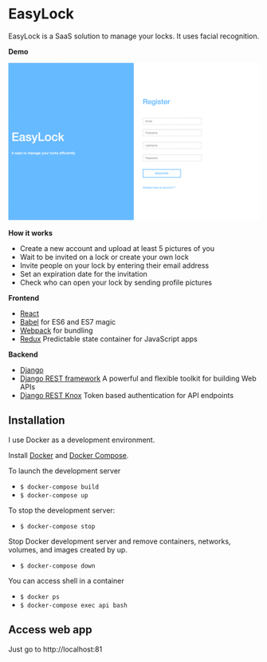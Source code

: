 # EasyLock

EasyLock is a SaaS solution to manage your locks. It uses facial recognition.

**Demo**

![Easylock animation](screenshots/animation/animation.gif)

**How it works**

- Create a new account and upload at least 5 pictures of you
- Wait to be invited on a lock or create your own lock
- Invite people on your lock by entering their email address
- Set an expiration date for the invitation
- Check who can open your lock by sending profile pictures

**Frontend**

* [React](https://github.com/facebook/react)
* [Babel](http://babeljs.io) for ES6 and ES7 magic
* [Webpack](http://webpack.github.io) for bundling
* [Redux](https://github.com/reactjs/redux) Predictable state container for JavaScript apps

**Backend**

* [Django](https://www.djangoproject.com/)
* [Django REST framework](http://www.django-rest-framework.org/) A powerful and flexible toolkit for building Web APIs
* [Django REST Knox](https://github.com/James1345/django-rest-knox) Token based authentication for API endpoints

## Installation

I use Docker as a development environment.

Install [Docker](https://www.docker.com/products/overview) and [Docker Compose](https://docs.docker.com/compose/install/).

To launch the development server

* `$ docker-compose build`
* `$ docker-compose up`

To stop the development server:

* `$ docker-compose stop`

Stop Docker development server and remove containers, networks, volumes, and images created by up.

* `$ docker-compose down`

You can access shell in a container

* `$ docker ps`
* `$ docker-compose exec api bash`

## Access web app

Just go to http://localhost:81
